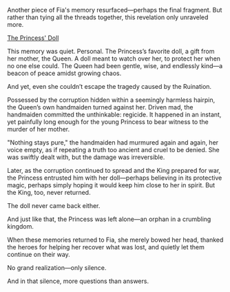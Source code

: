 Another piece of Fia's memory resurfaced—perhaps the final fragment. But rather than tying all the threads together, this revelation only unraveled more.

[The Princess' Doll](#embed:https://www.youtube.com/live/98bQ3awzWLM?si=8VkaP1-inxJZVfpp&t=9357)

This memory was quiet. Personal. The Princess’s favorite doll, a gift from her mother, the Queen. A doll meant to watch over her, to protect her when no one else could. The Queen had been gentle, wise, and endlessly kind—a beacon of peace amidst growing chaos.

And yet, even she couldn’t escape the tragedy caused by the Ruination.

Possessed by the corruption hidden within a seemingly harmless hairpin, the Queen’s own handmaiden turned against her. Driven mad, the handmaiden committed the unthinkable: regicide. It happened in an instant, yet painfully long enough for the young Princess to bear witness to the murder of her mother.

"Nothing stays pure," the handmaiden had murmured again and again, her voice empty, as if repeating a truth too ancient and cruel to be denied. She was swiftly dealt with, but the damage was irreversible.

Later, as the corruption continued to spread and the King prepared for war, the Princess entrusted him with her doll—perhaps believing in its protective magic, perhaps simply hoping it would keep him close to her in spirit. But the King, too, never returned.

The doll never came back either.

And just like that, the Princess was left alone—an orphan in a crumbling kingdom.

When these memories returned to Fia, she merely bowed her head, thanked the heroes for helping her recover what was lost, and quietly let them continue on their way.

No grand realization—only silence.

And in that silence, more questions than answers.
